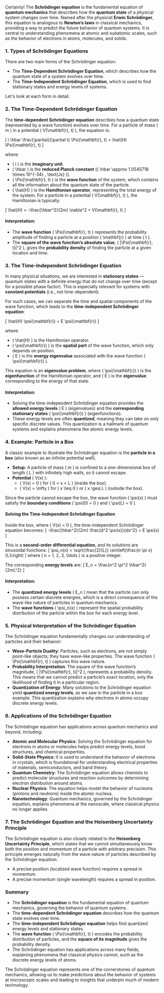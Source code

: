 Certainly! The **Schrödinger equation** is the fundamental equation of **quantum mechanics** that describes how the **quantum state** of a physical system changes over time. Named after the physicist **Erwin Schrödinger**, this equation is analogous to **Newton’s laws** in classical mechanics, providing a way to predict the future behavior of quantum systems. It is central to understanding phenomena at atomic and subatomic scales, such as the behavior of electrons in atoms, molecules, and solids.

### 1. Types of Schrödinger Equations
There are two main forms of the Schrödinger equation:
- The **Time-Dependent Schrödinger Equation**, which describes how the quantum state of a system evolves over time.
- The **Time-Independent Schrödinger Equation**, which is used to find stationary states and energy levels of systems.

Let's look at each form in detail.

### 2. The Time-Dependent Schrödinger Equation
The **time-dependent Schrödinger equation** describes how a quantum state (represented by a wave function) evolves over time. For a particle of mass \( m \) in a potential \( V(\mathbf{r}, t) \), the equation is:

\[
i \hbar \frac{\partial}{\partial t} \Psi(\mathbf{r}, t) = \hat{H} \Psi(\mathbf{r}, t)
\]

where:
- \( i \) is the **imaginary unit**.
- \( \hbar \) is the **reduced Planck constant** (\( \hbar \approx 1.0545718 \times 10^{-34} \, \text{Js} \)).
- \( \Psi(\mathbf{r}, t) \) is the **wave function** of the system, which contains all the information about the quantum state of the particle.
- \( \hat{H} \) is the **Hamiltonian operator**, representing the total energy of the system. For a particle in a potential \( V(\mathbf{r}, t) \), the Hamiltonian is typically:

\[
\hat{H} = -\frac{\hbar^2}{2m} \nabla^2 + V(\mathbf{r}, t)
\]

#### Interpretation:
- The **wave function** \( \Psi(\mathbf{r}, t) \) represents the probability amplitude of finding a particle at a position \( \mathbf{r} \) at time \( t \).
- The **square of the wave function’s absolute value**, \( |\Psi(\mathbf{r}, t)|^2 \), gives the **probability density** of finding the particle at a given location and time.

### 3. The Time-Independent Schrödinger Equation
In many physical situations, we are interested in **stationary states** — quantum states with a definite energy that do not change over time (except for a possible phase factor). This is especially relevant for systems with **constant potentials** (i.e., not time-dependent).

For such cases, we can separate the time and spatial components of the wave function, which leads to the **time-independent Schrödinger equation**:

\[
\hat{H} \psi(\mathbf{r}) = E \psi(\mathbf{r})
\]

where:
- \( \hat{H} \) is the Hamiltonian operator.
- \( \psi(\mathbf{r}) \) is the **spatial part** of the wave function, which only depends on position.
- \( E \) is the **energy eigenvalue** associated with the wave function \( \psi(\mathbf{r}) \).

This equation is an **eigenvalue problem**, where \( \psi(\mathbf{r}) \) is the **eigenfunction** of the Hamiltonian operator, and \( E \) is the **eigenvalue** corresponding to the energy of that state.

#### Interpretation:
- Solving the time-independent Schrödinger equation provides the **allowed energy levels** \( E \) (eigenvalues) and the **corresponding stationary states** \( \psi(\mathbf{r}) \) (eigenfunctions).
- These energy levels are often **quantized**, meaning they can take on only specific discrete values. This quantization is a hallmark of quantum systems and explains phenomena like atomic energy levels.

### 4. Example: Particle in a Box
A classic example to illustrate the Schrödinger equation is the **particle in a box** (also known as an infinite potential well).

- **Setup**: A particle of mass \( m \) is confined to a one-dimensional box of length \( L \) with infinitely high walls, so it cannot escape.
- **Potential** \( V(x) \):
  - \( V(x) = 0 \) for \( 0 < x < L \) (inside the box).
  - \( V(x) = \infty \) for \( x \leq 0 \) or \( x \geq L \) (outside the box).

Since the particle cannot escape the box, the wave function \( \psi(x) \) must satisfy the **boundary conditions** \( \psi(0) = 0 \) and \( \psi(L) = 0 \).

#### Solving the Time-Independent Schrödinger Equation
Inside the box, where \( V(x) = 0 \), the time-independent Schrödinger equation becomes:
\[
-\frac{\hbar^2}{2m} \frac{d^2 \psi(x)}{dx^2} = E \psi(x)
\]

This is a **second-order differential equation**, and its solutions are sinusoidal functions:
\[
\psi_n(x) = \sqrt{\frac{2}{L}} \sin\left(\frac{n \pi x}{L}\right)
\]
where \( n = 1, 2, 3, \ldots \) is a positive integer.

The corresponding **energy levels** are:
\[
E_n = \frac{n^2 \pi^2 \hbar^2}{2mL^2}
\]

#### Interpretation:
- The **quantized energy levels** \( E_n \) mean that the particle can only possess certain discrete energies, which is a direct consequence of the wave-like nature of particles in quantum mechanics.
- The **wave functions** \( \psi_n(x) \) represent the spatial probability distribution of the particle within the box for each energy level.

### 5. Physical Interpretation of the Schrödinger Equation
The Schrödinger equation fundamentally changes our understanding of particles and their behavior:
- **Wave-Particle Duality**: Particles, such as electrons, are not simply point-like objects; they have wave-like properties. The wave function \( \Psi(\mathbf{r}, t) \) captures this wave nature.
- **Probability Interpretation**: The square of the wave function’s magnitude, \( |\Psi(\mathbf{r}, t)|^2 \), represents a probability density. This means that we cannot predict a particle’s exact location, only the likelihood of finding it in a particular region.
- **Quantization of Energy**: Many solutions to the Schrödinger equation yield **quantized energy levels**, as we saw in the particle in a box example. This quantization explains why electrons in atoms occupy discrete energy levels.

### 6. Applications of the Schrödinger Equation
The Schrödinger equation has applications across quantum mechanics and beyond, including:
- **Atomic and Molecular Physics**: Solving the Schrödinger equation for electrons in atoms or molecules helps predict energy levels, bond structures, and chemical properties.
- **Solid-State Physics**: It is used to understand the behavior of electrons in crystals, which is foundational for understanding electrical properties of materials, semiconductors, and band theory.
- **Quantum Chemistry**: The Schrödinger equation allows chemists to predict molecular structures and reaction outcomes by determining electron distribution around atoms.
- **Nuclear Physics**: The equation helps model the behavior of nucleons (protons and neutrons) inside the atomic nucleus.
- **Nanotechnology**: Quantum mechanics, governed by the Schrödinger equation, explains phenomena at the nanoscale, where classical physics no longer applies.

### 7. The Schrödinger Equation and the Heisenberg Uncertainty Principle
The Schrödinger equation is also closely related to the **Heisenberg Uncertainty Principle**, which states that we cannot simultaneously know both the position and momentum of a particle with arbitrary precision. This principle emerges naturally from the wave nature of particles described by the Schrödinger equation:
- A precise position (localized wave function) requires a spread in momentum.
- A precise momentum (single wavelength) requires a spread in position.

### Summary
- The **Schrödinger equation** is the fundamental equation of quantum mechanics, governing the behavior of quantum systems.
- The **time-dependent Schrödinger equation** describes how the quantum state evolves over time.
- The **time-independent Schrödinger equation** helps find quantized energy levels and stationary states.
- The **wave function** \( \Psi(\mathbf{r}, t) \) encodes the probability distribution of particles, and the **square of its magnitude** gives the probability density.
- The Schrödinger equation has applications across many fields, explaining phenomena that classical physics cannot, such as the discrete energy levels of atoms.

The Schrödinger equation represents one of the cornerstones of quantum mechanics, allowing us to make predictions about the behavior of systems at microscopic scales and leading to insights that underpin much of modern technology.

